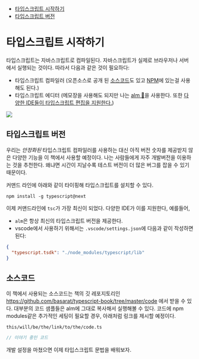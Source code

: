 * [타입스크립트 시작하기](#타입스크립트-시작하기)
* [타입스크립트 버전](#타입스크립트-버전)

# 타입스크립트 시작하기

타입스크립트는 자바스크립트로 컴파일된다. 자바스크립트가 실제로 브라우저나 서버에서 실행되는 것이다. 따라서 다음과 같은 것이 필요하다:

* 타입스크립트 컴파일러 (오픈소스로 공개 된 [소스코드](https://github.com/Microsoft/TypeScript/)도 있고 [NPM](https://www.npmjs.com/package/typescript)에 있는걸 사용해도 된다.)
* 타입스크립트 에디터 (메모장을 사용해도 되지만 나는 [alm 🌹](http://alm.tools)을 사용한다. 또한 [다양한 IDE들이 타입스크립트 편집을 지원한다.]( https://github.com/Microsoft/TypeScript/wiki/TypeScript-Editor-Support))


![](https://raw.githubusercontent.com/alm-tools/alm-tools.github.io/master/screens/main.png)


## 타입스크립트 버전

우리는 *안정화된* 타입스크립트 컴파일러를 사용하는 대신 아직 버전 숫자를 제공받지 않은 다양한 기능을 이 책에서 사용할 예정이다. 나는 사람들에게 자주 개발버전을 이용하는 것을 추천한다. 왜냐면 시간이 지날수록 테스트 버전이 더 많은 버그를 잡을 수 있기 때문이다.

커맨드 라인에 아래와 같이 타이핑해 타입스크립트를 설치할 수 있다.

```
npm install -g typescript@next
```

이제 커맨드라인에 `tsc`가 가장 최신이 되었다. 다양한 IDE가 이를 지원한다, 예를들어,

* `alm`은 항상 최신의 타입스크립트 버전을 제공한다.
* vscode에서 사용하기 위해서는 `.vscode/settings.json`에 다음과 같이 작성하면 된다:

```json
{
  "typescript.tsdk": "./node_modules/typescript/lib"
}
```

## 소스코드
이 책에서 사용되는 소스코드는 책의 깃 레포지토리인 https://github.com/basarat/typescript-book/tree/master/code 에서 받을 수 있다. 대부분의 코드 샘플들은 alm에 그대로 복사해서 실행해볼 수 있다. 코드에 npm modules같은 추가적인 세팅이 필요할 경우, 아래처럼 링크를 제시할 예정이다.

`this/will/be/the/link/to/the/code.ts`
```ts
// 이야기 중인 코드
```

개발 설정을 마쳤으면 이제 타입스크립트 문법을 배워보자.